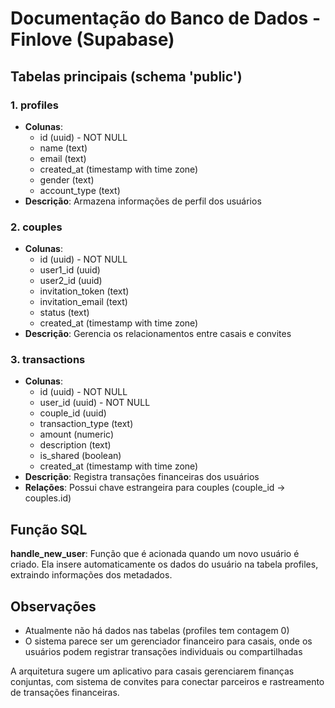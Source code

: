# Documentação do Banco de Dados - Finlove (Supabase)

## Tabelas principais (schema 'public')

### 1. profiles
- **Colunas**: 
  - id (uuid) - NOT NULL
  - name (text)
  - email (text)
  - created_at (timestamp with time zone)
  - gender (text)
  - account_type (text)
- **Descrição**: Armazena informações de perfil dos usuários

### 2. couples
- **Colunas**:
  - id (uuid) - NOT NULL
  - user1_id (uuid)
  - user2_id (uuid)
  - invitation_token (text)
  - invitation_email (text)
  - status (text)
  - created_at (timestamp with time zone)
- **Descrição**: Gerencia os relacionamentos entre casais e convites

### 3. transactions
- **Colunas**:
  - id (uuid) - NOT NULL
  - user_id (uuid) - NOT NULL
  - couple_id (uuid)
  - transaction_type (text)
  - amount (numeric)
  - description (text)
  - is_shared (boolean)
  - created_at (timestamp with time zone)
- **Descrição**: Registra transações financeiras dos usuários
- **Relações**: Possui chave estrangeira para couples (couple_id → couples.id)

## Função SQL

**handle_new_user**: Função que é acionada quando um novo usuário é criado. Ela insere automaticamente os dados do usuário na tabela profiles, extraindo informações dos metadados.

## Observações
- Atualmente não há dados nas tabelas (profiles tem contagem 0)
- O sistema parece ser um gerenciador financeiro para casais, onde os usuários podem registrar transações individuais ou compartilhadas

A arquitetura sugere um aplicativo para casais gerenciarem finanças conjuntas, com sistema de convites para conectar parceiros e rastreamento de transações financeiras. 
